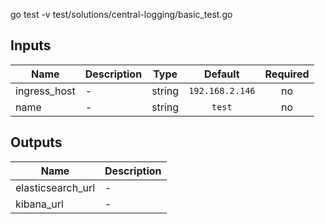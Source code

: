 go test -v test/solutions/central-logging/basic_test.go

## Inputs

| Name | Description | Type | Default | Required |
|------|-------------|:----:|:-----:|:-----:|
| ingress\_host | - | string | `192.168.2.146` | no |
| name | - | string | `test` | no |

## Outputs

| Name | Description |
|------|-------------|
| elasticsearch\_url | - |
| kibana\_url | - |

